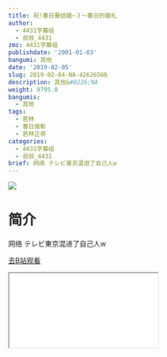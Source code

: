 ```yaml
---
title: 祝!春日要结婚~３～春日的婚礼
author:
  - 4431字幕组
  - 叔叔_4431
zmz: 4431字幕组
publishdate: '2001-01-03'
bangumi: 其他
date: '2019-02-05'
slug: 2019-02-04-NA-42626566
description: 其他&#8226;NA
weight: 9795.0
bangumis:
  - 其他
tags:
  - 若林
  - 春日俊彰
  - 若林正恭
categories:
  - 4431字幕组
  - 叔叔_4431
brief: 网络 テレビ東京混进了自己人w
---
```

![](https://i.imgur.com/tX80WWV.jpg)
# 简介  
网络
テレビ東京混进了自己人w  

[去B站观看](https://www.bilibili.com/video/av42626566/)
<div class ="resp-container"><iframe class="testiframe" src="//player.bilibili.com/player.html?aid=42626566"", scrolling="no", allowfullscreen="true" > </iframe></div> 
